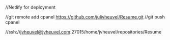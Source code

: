 //Netlify for deployment


//git remote add cpanel https://github.com/julivheuvel/Resume.git
//git push cpanel

//ssh://jvheuvel@jvheuvel.com:27015/home/jvheuvel/repositories/Resume